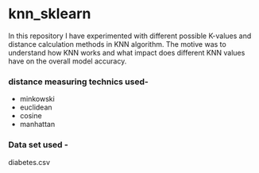 # knn_sklearn
In this repository I have experimented with different possible K-values and distance calculation methods in KNN algorithm.
The motive was to understand how KNN works and what impact does different KNN values have on the overall model accuracy.
### distance measuring technics used-
- minkowski
- euclidean
- cosine
- manhattan
### Data set used -
 diabetes.csv
